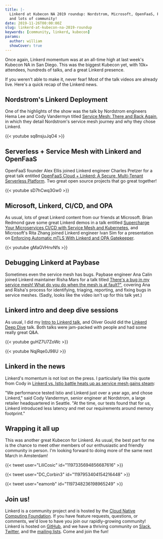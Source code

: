```yaml
---
title: |-
  Linkerd at Kubecon NA 2019 roundup: Nordstrom, Microsoft, OpenFaaS, PayBase,
  and lots of community!
date: 2019-11-26T00:00:00Z
slug: linkerd-at-kubecon-na-2019-roundup
keywords: [community, linkerd, kubecon]
params:
  author: william
  showCover: true
---
```


Once again, Linkerd momentum was at an all-time high at last week's Kubecon NA
in San Diego. This was the biggest Kubecon yet, with 10k+ attendees, hundreds
of talks, and a great Linkerd presence.

If you weren't able to make it, never fear! Most of the talk videos are already
live. Here's a quick recap of the Linkerd news.

## Nordstrom's Linkerd Deployment

One of the highlights of the show was the talk by Nordstrom engineers Hema Lee
and Cody Vandermyn titled [Service Mesh: There and Back
Again](https://www.youtube.com/watch?v=sq8nsjuJqO4), in which they detail
Nordstrom's service mesh journey and why they chose Linkerd.

{{< youtube sq8nsjuJqO4 >}}

## Serverless + Service Mesh with Linkerd and OpenFaaS

OpenFaaS founder Alex Ellis joined Linkerd engineer Charles Pretzer for a great
talk entitled [OpenFaaS Cloud + Linkerd: A Secure, Multi-Tenant
Serverless Platform](https://www.youtube.com/watch?v=sD7hCwq3Gw0). Two great
open source projects that go great together!

{{< youtube sD7hCwq3Gw0 >}}

## Microsoft, Linkerd, CI/CD, and OPA

As usual, lots of great Linkerd content from our friends at Microsoft. Brian
Redmond gave some great Linkerd demos in a talk entitled [Supercharge Your
Microservices CI/CD with Service Mesh and
Kubernetes](https://www.youtube.com/watch?v=SMoaem3UBag), and Microsoft's Rita
Zhang joined Linkerd engineer Ivan Sim for a presentation on [Enforcing
Automatic mTLS With Linkerd and OPA
Gatekeeper](https://www.youtube.com/watch?v=gMaGVHnvNfs).

{{< youtube gMaGVHnvNfs >}}

## Debugging Linkerd at Paybase

Sometimes even the service mesh has bugs. Paybase engineer Ana Calin joined
Linkerd maintainer Risha Mars for a talk titled [There's a bug in my service
mesh! What do you do when the mesh is at
fault?"](https://kccncna19.sched.com/event/UaZB/theres-a-bug-in-my-service-mesh-what-do-you-do-when-the-mesh-is-at-fault-ana-calin-paybase-risha-mars-buoyant),
covering Ana and Risha's process for identifying, triaging, reporting, and
fixing bugs in service meshes. (Sadly, looks like the video isn't up for this
talk yet.)

## Linkerd intro and deep dive sessions

As usual, I did my [Intro to Linkerd
talk](https://www.youtube.com/watch?v=guHZ7U7ZoWc), and Oliver Gould did the
[Linkerd Deep Dive](https://www.youtube.com/watch?v=NqjRqe0J98U) talk. Both
talks were jam-packed with people and had some really great Q&A.

{{< youtube guHZ7U7ZoWc >}}

{{< youtube NqjRqe0J98U >}}

## Linkerd in the news

Linkerd's momentum is not lost on the press. I particularly like this quote
from Cody in [Linkerd vs. Istio battle heats up as service mesh gains
steam](https://searchitoperations.techtarget.com/news/252474376/Linkerd-vs-Istio-battle-heats-up-as-service-mesh-gains-steam):

"We performance tested Istio and Linkerd just over a year ago, and chose
Linkerd," said Cody Vandermyn, senior engineer at Nordstrom, a large retailer
headquartered in Seattle. "At the time, our tests found that for us, Linkerd
introduced less latency and met our requirements around memory footprint."

## Wrapping it all up

This was another great Kubecon for Linkerd. As usual, the best part for me is
the chance to meet other members of our enthusiastic and friendly community in
person. I'm looking forward to doing more of the same next March in Amsterdam!

{{< tweet user="LiliCosic" id="1197335694856687616" >}}

{{< tweet user="DC_Corbin3" id="1197953404154216448" >}}

{{< tweet user="eamonb" id="1197348236198965249" >}}

## Join us!

Linkerd is a community project and is hosted by the [Cloud Native Computing
Foundation](https://cncf.io). If you have feature requests, questions, or
comments, we'd love to have you join our rapidly-growing community! Linkerd is
hosted on [GitHub](https://github.com/linkerd/), and we have a thriving
community on [Slack](https://slack.linkerd.io),
[Twitter](https://twitter.com/linkerd), and the [mailing
lists](https://linkerd.io/2/get-involved/). Come and join the fun!
